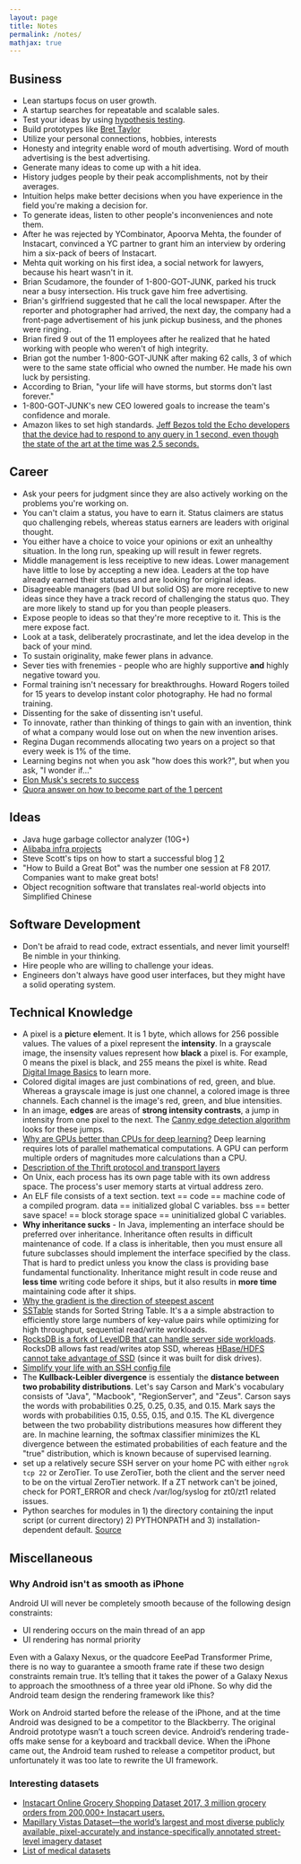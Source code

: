 ```yaml
---
layout: page
title: Notes
permalink: /notes/
mathjax: true
---
```


## Business
* Lean startups focus on user growth.
* A startup searches for repeatable and scalable sales.
* Test your ideas by using [hypothesis testing](https://www.entrepreneur.com/article/243528).
* Build prototypes like [Bret
	Taylor](https://www.quora.com/What-is-the-backstory-of-FriendFeed/answer/Bret-Taylor)
* Utilize your personal connections, hobbies, interests
* Honesty and integrity enable word of mouth advertising. Word of mouth
	advertising is the best advertising.
* Generate many ideas to come up with a hit idea.
* History judges people by their peak accomplishments, not by their averages.
* Intuition helps make better decisions when you have experience in the field
	you're making a decision for.
* To generate ideas, listen to other people's inconveniences and note them.
* After he was rejected by YCombinator, Apoorva Mehta, the founder of Instacart,
  convinced a YC partner to grant him an interview by ordering him a six-pack of
	beers of Instacart.
* Mehta quit working on his first idea, a social network for lawyers, because
	his heart wasn't in it.
* Brian Scudamore, the founder of 1-800-GOT-JUNK, parked his truck near a busy
	intersection. His truck gave him free advertising.
* Brian's girlfriend suggested that he call the local newspaper. After the
	reporter and photographer had arrived, the next day, the company had a
	front-page advertisement of his junk pickup business, and the phones were
	ringing.
* Brian fired 9 out of the 11 employees after he realized that he hated working
	with people who weren't of high integrity.
* Brian got the number 1-800-GOT-JUNK after making 62 calls, 3 of which were to the same state official who owned the number. He made his own luck by persisting.
* According to Brian, "your life will have storms, but storms don't last forever."
* 1-800-GOT-JUNK's new CEO lowered goals to increase the team's confidence and morale.
* Amazon likes to set high standards. [Jeff Bezos told the Echo developers that the device had to respond to any query in 1 second, even though the state of the art at the time was 2.5 seconds.](http://www.businessinsider.com/the-inside-story-of-how-amazon-created-echo-2016-4)

## Career
* Ask your peers for judgment since they are also actively working on the
	problems you're working on.
* You can't claim a status, you have to earn it. Status claimers are status quo
	challenging rebels, whereas status earners are leaders with original thought.
* You either have a choice to voice your opinions or exit an unhealthy
	situation. In the long run, speaking up will result in fewer regrets.
* Middle management is less receiptive to new ideas. Lower management have
	little to lose by accepting a new idea. Leaders at the top have already earned
	their statuses and are looking for original ideas.
* Disagreeable managers (bad UI but solid OS) are more receptive to new ideas
	since they have a track record of challenging the status quo. They are more
	likely to stand up for you than people pleasers.
* Expose people to ideas so that they're more receptive to it. This is the mere
	expose fact.
* Look at a task, deliberately procrastinate, and let the idea develop in the
	back of your mind.
* To sustain originality, make fewer plans in advance.
* Sever ties with frenemies - people who are highly supportive **and** highly
	negative toward you.
* Formal training isn't necessary for breakthroughs. Howard Rogers toiled for 15
	years to develop instant color photography. He had no formal training.
* Dissenting for the sake of dissenting isn't useful.
* To innovate, rather than thinking of things to gain with an invention, think
	of what a company would lose out on when the new invention arises.
* Regina Dugan recommends allocating two years on a project so that every week
	is 1% of the time.
* Learning begins not when you ask "how does this work?", but when you ask, "I wonder if..."
* [Elon Musk's secrets to success](http://imgur.com/gallery/9LXLz)
* [Quora answer on how to become part of the 1 percent](https://www.quora.com/How-can-one-become-part-of-the-1/answers/8734078)

## Ideas
* Java huge garbage collector analyzer (10G+)
* [Alibaba infra projects](https://drive.google.com/file/d/0B0Mge0XRpms4VzlyYXJzcTVhcFU/view)
* Steve Scott's tips on how to start a successful blog [1](http://www.stevescottsite.com/startablog.pdf) [2](http://www.stevescottsite.com/begin)
* "How to Build a Great Bot" was the number one session at F8 2017. Companies want to make great bots!
* Object recognition software that translates real-world objects into Simplified Chinese

## Software Development
* Don't be afraid to read code, extract essentials, and never limit yourself! Be
	nimble in your thinking.
* Hire people who are willing to challenge your ideas.
* Engineers don't always have good user interfaces, but they might have a solid
	operating system.

## Technical Knowledge
* A pixel is a **pic**ture **el**ement. It is 1 byte, which allows for 256
	possible values. The values of a pixel represent the **intensity**. In a
	grayscale image, the insensity values represent how **black** a pixel is. For
	example, 0 means the pixel is black, and 255 means the pixel is white. Read
	[Digital Image Basics](http://www.whydomath.org/node/wavlets/imagebasics.html)
	to learn more.
* Colored digital images are just combinations of red, green, and blue. Whereas
	a grayscale image is just one channel, a colored image is three channels. Each
	channel is the image's red, green, and blue intensities.
* In an image, **edges** are areas of **strong intensity contrasts**, a jump in intensity from one pixel
  to the next. The [Canny edge detection algorithm](http://masters.donntu.org/2010/fknt/chudovskaja/library/article5.htm)
	looks for these jumps.
* [Why are GPUs better than CPUs for deep learning?]( https://www.quora.com/Why-are-GPUs-well-suited-to-deep-learning/answer/Tim-Dettmers-1)
  Deep learning requires lots of parallel mathematical computations. A GPU can
	perform multiple orders of magnitudes more calculations than a CPU.
* [Description of the Thrift protocol and transport layers](https://gist.github.com/carsontang/8d7c7680e84a509545a6b259de8098ff)
* On Unix, each process has its own page table with its own address space. The process's user memory starts at virtual address zero.
* An ELF file consists of a text section. text == code == machine code of a compiled program. data == initialized global C variables. bss == better save space! == block storage space == uninitialized global C variables.
* **Why inheritance sucks** - In Java, implementing an interface should be preferred over inheritance. Inheritance often results in difficult maintenance of code. If a class is inheritable, then you must ensure all future subclasses should implement the interface specified by the class. That is hard to predict unless you know the class is providing base fundamental functionality. Inheritance might result in code reuse and **less time** writing code before it ships, but it also results in **more time** maintaining code after it ships.
* [Why the gradient is the direction of steepest ascent](http://www.math.usm.edu/lambers/mat280/spr10/lecture7.pdf)
* [SSTable](https://www.igvita.com/2012/02/06/sstable-and-log-structured-storage-leveldb/) stands for Sorted String Table. It's a a simple abstraction to efficiently store large numbers of key-value pairs while optimizing for high throughput, sequential read/write workloads.
* [RocksDB is a fork of LevelDB that can handle server side workloads](http://rocksdb.blogspot.com/2013/11/the-history-of-rocksdb.html). RocksDB allows fast read/writes atop SSD, whereas [HBase/HDFS cannot take advantage of SSD](http://hadoopblog.blogspot.com/2012/05/hadoop-and-solid-state-drives.html) (since it was built for disk drives).
* [Simplify your life with an SSH config file](http://nerderati.com/2011/03/17/simplify-your-life-with-an-ssh-config-file/)
* The **Kullback-Leibler divergence** is essentialy the **distance between two probability distributions**. Let's say Carson and Mark's vocabulary consists of "Java", "Macbook", "RegionServer", and "Zeus". Carson says the words with probabilities 0.25, 0.25, 0.35, and 0.15. Mark says the words with probabilities 0.15, 0.55, 0.15, and 0.15. The KL divergence between the two probability distributions measures how different they are. In machine learning, the softmax classifier minimizes the KL divergence between the estimated probabilities of each feature and the "true" distribution, which is known because of supervised learning.
* set up a relatively secure SSH server on your home PC with either `ngrok tcp 22` or ZeroTier. To use ZeroTier, both the client and the server need to be on the virtual ZeroTier network. If a ZT network can't be joined, check for PORT_ERROR and check /var/log/syslog for zt0/zt1 related issues.
* Python searches for modules in 1) the directory containing the input script (or current directory) 2) PYTHONPATH and 3) installation-dependent default. [Source](https://docs.python.org/2/tutorial/modules.html#the-module-search-path)


## Miscellaneous
### Why Android isn't as smooth as iPhone

Android UI will never be completely smooth because of the following design constraints:

* UI rendering occurs on the main thread of an app
* UI rendering has normal priority

Even with a Galaxy Nexus, or the quadcore EeePad Transformer Prime, there is no
way to guarantee a smooth frame rate if these two design constraints remain
true. It’s telling that it takes the power of a Galaxy Nexus to approach the
smoothness of a three year old iPhone. So why did the Android team design the
rendering framework like this?

Work on Android started before the release of the iPhone, and at the time
Android was designed to be a competitor to the Blackberry. The original Android
prototype wasn’t a touch screen device. Android’s rendering trade-offs make
sense for a keyboard and trackball device. When the iPhone came out, the Android
team rushed to release a competitor product, but unfortunately it was too late
to rewrite the UI framework.

### Interesting datasets
* [Instacart Online Grocery Shopping Dataset 2017, 3 million grocery orders from 200,000+ Instacart users.](https://tech.instacart.com/3-million-instacart-orders-open-sourced-d40d29ead6f2)
* [Mapillary Vistas Dataset—the world’s largest and most diverse publicly available, pixel-accurately and instance-specifically annotated street-level imagery dataset](http://blog.mapillary.com/product/2017/05/03/mapillary-vistas-dataset.html)
* [List of medical datasets](https://github.com/beamandrew/medical-data)
